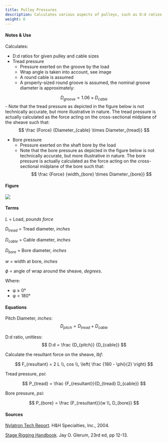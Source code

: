 ```yaml
---
title: Pulley Pressures
description: Calculates various aspects of pulleys, such as D:d ratios, tread, and bore pressures.
weight: 6
---
```


#### Notes & Use

Calculates:

* D:d ratios for given pulley and cable sizes
* Tread pressure
    - Pressure exerted on the groove by the load
    - Wrap angle is taken into account, see image
    - A round cable is assumed
    - A properly-sized round groove is assumed, the nominal groove diameter is approximately:

$$ D_{groove} = 1.06 \times D_{cable} $$
    - Note that the tread pressure as depicted in the figure below is not technically accurate, but more illustrative in nature.  The tread pressure is actually calculated as the force acting on the cross-sectional midplane of the sheave such that:
$$ \frac {Force} {Diameter_{cable} \times Diameter_{tread}} $$

* Bore pressure
    - Pressure exerted on the shaft bore by the load
    - Note that the bore pressure as depicted in the figure below is not technically accurate, but more illustrative in nature. The bore pressure is actually calculated as the force acting on the cross-sectional midplane of the bore such that: $$ \frac {Force} {width_{bore} \times Diameter_{bore}} $$

#### Figure

![](../../image/pulleys.jpg)

#### Terms

$L$ = Load, *pounds force*

$D_{tread}$ = Tread diameter, *inches*

$D_{cable}$ = Cable diameter, *inches*

$D_{bore}$ = Bore diameter, *inches*

$w$ = width at bore, *inches*

$\phi$ = angle of wrap around the sheave, *degrees*.

Where:

* &phi; &ge; 0&deg;
* &phi; < 180&deg;

#### Equations

Pitch Diameter, *inches*:
$$ D_{pitch} = D_{tread} + D_{cable}$$

D:d ratio, unitless:
$$ D:d = \frac {D_{pitch}} {D_{cable}} $$

Calculate the resultant force on the sheave, *lbf*:

$$ F_{resultant} = 2 L \\, cos \\, \left( \frac {180 - \phi}{2} \right) $$

Tread pressure, *psi*:

$$ P_{tread} = \frac {F_{resultant}}{D_{tread} D_{cable}} $$

Bore pressure, *psi*:

$$ P_{bore} = \frac {F_{resultant}}{w \\, D_{bore}} $$

#### Sources

[Nylatron Tech Report](http://www.hhspecialties.com/TR1%2011-04.pdf). H&H Specialties, Inc., 2004.

[Stage Rigging Handbook](http://www.amazon.com/Stage-Rigging-Handbook-Third-Edition/dp/0809327414/ref=sr_1_1?ie=UTF8&qid=1389850373&sr=8-1&keywords=stage+rigging+handbook). Jay O. Glerum, 23rd ed, pp 12-13.